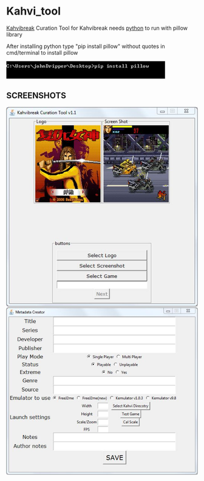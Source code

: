 # Kahvi_tool
[Kahvibreak](https://bluemaxima.org/kahvibreak/) Curation Tool for Kahvibreak
needs [python](https://www.python.org/) to run with pillow library

After installing python type "pip install pillow" without quotes in cmd/terminal to install pillow

![pip install command](https://github.com/MrDiagnose/Kahvi_tool/blob/master/Screenshots/pip_install.JPG)

## SCREENSHOTS

![Screenshot 1](https://github.com/MrDiagnose/Kahvi_tool/blob/master/Screenshots/1.JPG)
![Screenshot 2](https://github.com/MrDiagnose/Kahvi_tool/blob/master/Screenshots/2.JPG)
